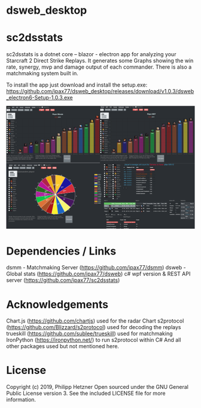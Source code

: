 # dsweb_desktop

# sc2dsstats

sc2dsstats is a dotnet core – blazor - electron app for analyzing your Starcraft 2 Direct Strike Replays. It generates some Graphs showing the win rate, synergy, mvp and damage output of each commander. There is also a matchmaking system built in. 

To install the app just download and install the setup.exe: 
https://github.com/ipax77/dsweb_desktop/releases/download/v1.0.3/dsweb_electron6-Setup-1.0.3.exe

![sample graph](/images/dsweb_desktop.png)

# Dependencies / Links
dsmm - Matchmaking Server (https://github.com/ipax77/dsmm)
dsweb - Global stats (https://github.com/ipax77/dsweb)
c# wpf version & REST API server (https://github.com/ipax77/sc2dsstats)


# Acknowledgements
Chart.js (https://github.com/chartjs) used for the radar Chart
s2protocol (https://github.com/Blizzard/s2protocol) used for decoding the replays
trueskill (https://github.com/sublee/trueskill) used for matchmaking
IronPython (https://ironpython.net/) to run s2protocol within C#
And all other packages used but not mentioned here.


# License

Copyright (c) 2019, Philipp Hetzner
Open sourced under the GNU General Public License version 3. See the included LICENSE file for more information.

